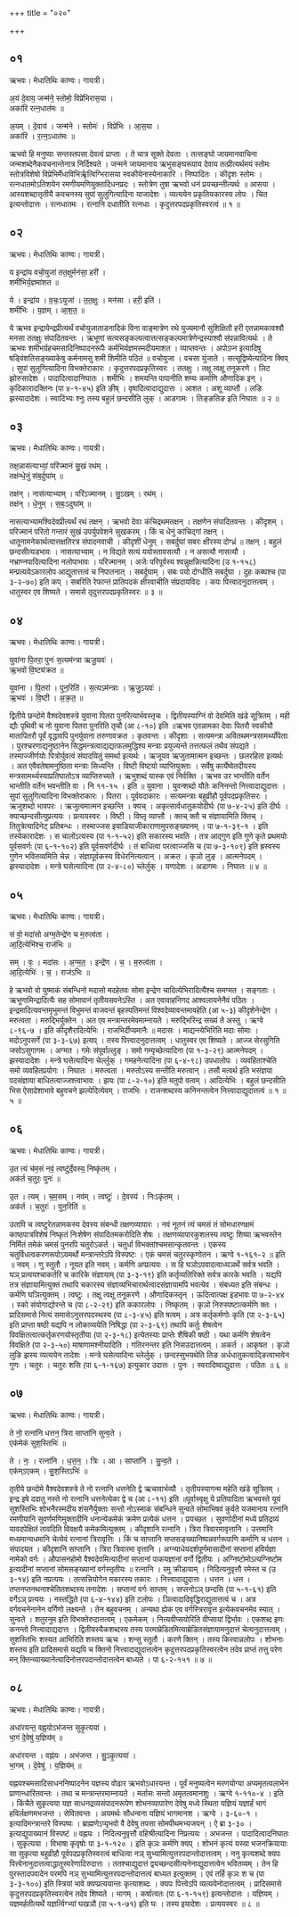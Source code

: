 +++
title = "०२०"

+++


## ०१
ऋभवः। मेधातिथिः काण्वः। गायत्री।

अ॒यं दे॒वाय॒ जन्म॑ने॒ स्तोमो॒ विप्रे॑भिरास॒या ।  
अका॑रि रत्न॒धात॑मः ॥

अ॒यम् । दे॒वाय॑ । जन्म॑ने । स्तोमः॑ । विप्रे॑भिः । आ॒स॒या ।  
अका॑रि । र॒त्न॒ऽधात॑मः ॥

ऋभवो हि मनुष्याः सन्तस्तपसा देवत्वं प्राप्ताः । ते चात्र सूक्ते देवताः । तत्सङ्घो जायमानवाचिना जन्मशब्देनैकवचनान्तेनात्र निर्दिश्यते । जन्मने जायमानाय ऋभुसङ्घरूपाय देवाय तत्प्रीत्यर्थमयं स्तोमः स्तोत्रविशेषो विप्रेभिर्मेधाविभिर्ऋृत्विग्भिरासया स्वकीयेनास्येनाकारि । निष्पादितः । कीदृशः स्तोमः । रत्नधातमोऽतिशयेन रमणीयमणियुक्तादिधनप्रदः । स्तोत्रेण तुषा ऋभवो धनं प्रयच्छन्तीत्यर्थः ॥ आसया । आस्यशब्दात्तृतीयै कवचनस्य सुपां सुलुगित्यादिना याजादेशः । व्यत्ययेन प्रकृतियकारस्य लोपः । चित इत्यन्तोदात्तः । रत्नधातमः । रत्नानि दधातीति रत्नधाः । कृदुत्तरपदप्रकृतिस्वरत्वं ॥ १ ॥

## ०२
ऋभवः। मेधातिथिः काण्वः। गायत्री।

य इन्द्रा॑य वचो॒युजा॑ तत॒क्षुर्मन॑सा॒ हरी॑ ।  
शमी॑भिर्य॒ज्ञमा॑शत ॥

ये । इन्द्रा॑य । व॒चः॒ऽयुजा॑ । त॒त॒क्षुः । मन॑सा । हरी॒ इति॑ ।  
शमी॑भिः । य॒ज्ञम् । आ॒श॒त॒ ॥

ये ऋभव इन्द्रायेन्द्रप्रीत्यर्थं वचोयुजाताडनादिकं विना वाङ्मात्रेण रथे युज्यमानौ सुशिक्षितौ हरी एतन्नामकावश्वौ मनसा ततक्षुः संपादितवन्तः । ऋभूणां सत्यसङ्कल्पत्वात्तत्सङ्कल्पमात्रेणेन्द्रस्याश्वौ संपन्नावित्यर्थः । ते ऋभवः शमीभर्ग्रहचमसादिनिष्पादनरूपैः कर्मभिर्यज्ञमस्मदीयमाशत । व्याप्तवन्तः । अपोऽप्न इत्यादिषु षड्विंशतिसङ्ख्याकेषु कर्मनामसु शमी शिमीति पठितं ॥ वचोयुजा । वचसा युंजाते । सत्सूद्विष्येत्यादिना क्विप् । सुपां सुलुगित्यादिना विभक्तेराकारः । कृदुत्तरपदप्रकृतिस्वरः । ततक्षुः । तक्षू त्वक्षू तनूकरणे । लिट झोरुसादेशः । पादादित्वादानिघातः । शमीभिः । शमयन्ति पापानीति शम्यः कर्माणि औणादिक इन् । कृदिकारादक्तिनः (पा ४-१-४५) इति ङीष् । वृषादित्वादाद्युदात्तः । आशत । अशू व्याप्तौ । लङि झस्यादादेशः । स्वादिभ्यः श्नुः तस्य बहुलं छन्दसीति लुक् । आडगामः । तिङ्ङतिङ इति निघातः ॥ २ ॥

## ०३
ऋभवः। मेधातिथिः काण्वः। गायत्री।

तक्ष॒न्नास॑त्याभ्यां॒ परि॑ज्मानं सु॒खं रथ॑म् ।  
तक्ष॑न्धे॒नुं स॑ब॒र्दुघा॑म् ॥

तक्ष॑न् । नास॑त्याभ्याम् । परि॑ऽज्मानम् । सु॒ऽखम् । रथ॑म् ।  
तक्ष॑न् । धे॒नुम् । स॒बः॒ऽदुघा॑म् ॥

नासत्याभ्यामश्विदेवप्रीत्यर्थं रथं तक्षन् । ऋभवो देवाः कंचिद्रथमतक्षन् । तक्षणेन संपादितवन्तः । कीदृशम् । परिज्मानं परितो गन्तारं सुखं उपर्युपवेशने सुखकरम् । किं च धेनुं कांचिद्गां तक्षन् । धातूनामनेकार्थत्वात्तक्षतिरत्र संपादनवाची । कीदृशीं धेनुम् । सबर्दुघां सबरः क्षीरस्य दोग्ध्रं ॥ तक्षन् । बहुलं छन्दसीत्यडभावः । नासत्याभ्याम् । न विद्यते सत्यं ययोस्तावसत्यौ । न असत्यौ नासत्यौ । नभ्राण्नपादित्यादिना नलोपाभावः । परिज्मानम् । अजेः परिपूर्वस्य श्वन्नुक्षन्नित्यादिना (उ १-१५८) मन्प्रत्ययेऽकारलोप आद्युतात्तत्वं च निपातनात् । सबर्दुघाम् । सबः पयो दोग्धीति सबर्दुघा । दुहः कब्घश्च (पा ३-२-७०) इति कप् । सबरिति रेफान्तं प्रातिपदकं क्षीरवाचीति संप्रदायविदः । कपः पित्त्वादनुदात्तत्वम् । धातुस्वर एव शिष्यते । समासे तृदुत्तरपदप्रकृतिस्वरः ॥ ३ ॥

## ०४
ऋभवः। मेधातिथिः काण्वः। गायत्री।

युवा॑ना पि॒तरा॒ पुनः॑ स॒त्यम॑न्त्रा ऋजू॒यवः॑ ।  
ऋ॒भवो॑ वि॒ष्ट्य॑क्रत ॥

युवा॑ना । पि॒तरा॑ । पुन॒रिति॑ । स॒त्यऽम॑न्त्राः । ऋ॒जु॒ऽयवः॑ ।  
ऋ॒भवः॑ । वि॒ष्टी । अ॒क्र॒त॒ ॥

द्वितीये छन्दोमे वैश्वदेवशस्त्रे युवाना पितरा पुनरित्यार्भवस्तृचः । द्वितीयस्याग्निं वो देवमिति खंडे सूत्रितम् । मही द्यौः पृथिवी च नो युवाना पितरा पुनरिति तृचौ (आ ८-१०) इति ॥ऋभव एतन्नामका देवाः पितरौ स्वकीयौ मातापितरौ पूर्वं वृद्धावपि पुनर्युवाना तरुणावक्रत । कृतवन्तः । कीदृशाः । सत्यमन्त्रा अवितथमन्त्रसामर्थ्योपेताः । पुरश्चरणाद्यनुष्ठानेन सिद्धमन्त्रत्वाद्यद्यत्फलमुद्धिश्य मन्त्राः प्रयुज्यन्ते तत्तत्फलं तथैव संपद्यते । तस्माज्जीर्णयोः पित्रोर्युवत्वं संपादयितुं समर्था इत्यर्थः । ऋजूयव ऋजुतामात्मन इच्छन्तः । छलरहिता इत्यर्थः । अत एवैवतेषामनुष्ठिता मन्त्राः सिध्यन्ति । विष्टी विष्टयो व्याप्तियुक्ताः । सर्वेषु कार्येष्वेतदीयस्य मन्त्रसामर्थ्यस्याप्रतिघातोऽत्र व्याप्तिरुच्यते । ऋभुशब्दं यास्क एवं निर्वक्ति । ऋभव उर भान्तीति वर्तेन भान्तीति वर्तेन भवन्तीति वा । नि ११-१५ । इति ॥ युवाना । युवन्शब्दो यौतेः कनिनन्तो नित्त्वादाद्युदात्तः । सुपां सुलुगित्यादिना विभक्तेराकारः । पितरा । पूर्ववदाकारः । सत्यमन्त्राः बहुव्रीहौ पूर्वपदप्रकृतिसरः । ऋजुशब्दो भावपरः । ऋजुत्वमात्मन इच्छन्ति । क्यच् । अकृत्सार्वधातुकयोदीर्घः (पा ७-४-२५) इति दीर्घः । क्याच्छन्दसीत्युप्रत्ययः । प्रत्ययस्वरः । विष्टी । विष्लृ व्याप्तौ । क्तच् क्तौ च संज्ञायामिति क्तिच् । तितुत्रेत्यादिनेट् प्रतिबन्धः । तस्माज्जस इयाडियाजीकाराणामुपसङ्ख्यानम् । पा ७-१-३९-१ । इति तस्येकारादेशः । स चालोंऽत्यस्य (पा १-१-५२) इति सकारस्य भवति । तत्र आद्गुण इति गुणे कृते प्रथमयोः पूर्वसवर्णः (पा ६-१-१०२) इति पूर्वसवर्णदीर्घः । तं बाधित्वा परत्वाज्जसि च (पा ७-३-१०९) इति ह्रस्वस्य गुणेन भवितव्यमिति चेन्न । संज्ञापूर्वकस्य विधेरनित्यत्वान् । अक्रत । कृञो लुङ् । आत्मनेपदम् । झस्यादादेशः । मन्त्रे घसेत्यादिना (पा २-४-८०) च्लेर्लुक् । यणादेशः । अडागमः । निघातः ॥ ४ ॥

## ०५
ऋभवः। मेधातिथिः काण्वः। गायत्री।

सं वो॒ मदा॑सो अग्म॒तेन्द्रे॑ण च म॒रुत्व॑ता ।  
आ॒दि॒त्येभि॑श्च॒ राज॑भिः ॥

सम् । वः॒ । मदा॑सः । अ॒ग्म॒त॒ । इन्द्रे॑ण । च॒ । म॒रुत्व॑ता ।  
आ॒दि॒त्येभिः॑ । च॒ । राज॑ऽभिः ॥

हे ऋभवो वो युष्माकं संबन्धिनो मदासो मदहेतवः सोमा इन्द्रेण चादित्येभिरादित्यैश्च समग्मत । सङ्गताः । ऋभूणामिन्द्रादित्यैः सह सोमापानं तृतीयसवनेऽस्ति । अत एवावाहनिगद आश्वलायनेनैवं पठितः । इन्द्रमादित्यवन्तमृभुमन्तं विभुमन्तं वाजवन्तं बृहस्पतिमन्तं विश्वदेव्यावन्तमावहेति (आ ५-३) कीदृशेनेन्द्रेण । मरुत्वता । मरुद्भिर्युक्तेन । अत एव मन्त्रान्तरमेवमाम्नायते । मरुद्भिरिन्द्र सख्यं ते अस्तु । ऋग्वे ८-९६-७ । इति कीदृशैरादित्येभिः । राजभिर्दीप्यमानैः ॥ मदासः । माद्यन्त्येभिरिति मदाः सोमाः । मदोऽनुपसर्गे (पा ३-३-६७) इत्यप् । तस्य पित्त्वादनुदात्तत्वम् । धातुस्वर एव शिष्यते । आज्ज सेरसुगिति जसोऽसुगागमः । अग्मत । गमेः संपूर्वाल्लुङ् । समो गम्यृच्छेत्यादिना (पा १-३-२९) आत्मनेपदम् । झस्यादादेशः । मन्त्रे घसेत्यादिना चेर्ल्लुक् । गमहनेत्यादिना (पा ६-४-९८) उपधालोपः । व्यवहिताश्चेति समो व्यवहितप्रयोगः । निघातः । मरुत्वता । मरुतोऽस्य सन्तीति मरुत्वान् । तसौ मत्वर्थ इति भसंज्ञया पदसंज्ञाया बाधितत्वाज्जश्त्वाभावः । झयः (पा ८-२-१०) इति मतुपो वत्वम् । आदित्येभिः । बहुलं छन्दसीति भिस ऐसादेशाभावे बहुवचने झल्येदित्येवम् । राजभिः । राजन्शब्दस्य कनिनन्तत्वेन नित्त्वादाद्युदात्तत्वं ॥ १ ॥ ५ ॥

## ०६
ऋभवः। मेधातिथिः काण्वः। गायत्री।

उ॒त त्यं च॑म॒सं नवं॒ त्वष्टु॑र्दे॒वस्य॒ निष्कृ॑तम् ।  
अक॑र्त च॒तुरः॒ पुनः॑ ॥

उ॒त । त्यम् । च॒म॒सम् । नव॑म् । त्वष्टुः॑ । दे॒वस्य॑ । निःऽकृ॑तम् ।  
अक॑र्त । च॒तुरः॑ । पुन॒रिति॑ ॥

उतापि च त्वष्टुरेतन्नामकस्य देवस्य संबन्धी तक्षणव्यापारः । नवं नूतनं त्यं चमसं तं सोमधारणक्षमं काष्ठपात्रविशेषं निष्कृतं निःशेषेण संपादितमकरोदिति शेषः । तक्षणव्यापारकुशलस्य त्वष्टुः शिष्या ऋभवस्तेन निर्मितं तमेकं चमसं पुनरपि चतुरोऽकर्त । चतुर्धा विभक्तांश्चमसान्कृतवन्तः । एकस्य चतुर्विधत्वकरणरूपोऽयमर्थो मन्त्रान्तरेऽपि विस्पष्टः । एकं चमसं चतुरस्कृणोतन । ऋग्वे १-१६१-२ ॥ इति ॥ नवम् । णु स्तुतौ । नूयत इति नवम् । कर्मणि अप्प्रत्ययः । स हि घञोऽपवादत्वाध्घञर्थे सर्वत्र भवति । घञ् प्रत्ययश्चाकर्तरि च कारिके संज्ञायाम् (पा ३-३-१९) इति कर्तृव्यतिरिक्ते सर्वत्र कारके भवति । यद्यपि तत्र संज्ञायामित्युक्तं तथापि चकारस्य संज्ञाव्यभिचारार्थत्वादसंज्ञायामपि भवत्येव । संबध्यत इति संबन्धः । कर्मणि घञित्युक्तम् । त्वष्टुः । तक्षू त्वक्षू तनूकरणे । औणादिकस्तृन् । ऊदित्वात्पक्ष इडभावः पा ७-२-४४ । स्को संयोगाद्योरन्ते च (पा ८-२-२९) इति ककारलोपः । निष्कृतम् । कृञो निरुस्पष्टात्कर्मणि क्तः । प्रादिसमासे नित्यं समासेऽनुत्तरपदस्थस्य (पा ८-३-४५) इति षत्वम् । अत्र कर्तृकर्मणोः कृति (पा २-३-६५) इति प्राप्ता षष्ठी यद्यपि न लोकाव्ययेति निषिद्धा (पा २-३-६९) तथापि कर्तुः शेषत्वेन विवक्षितत्वात्कर्तृकरणयोस्तृतीया (पा २-३-१८) इत्येतस्याः प्राप्तेः शैषिकी षष्ठी । यथा कर्मणि शेषत्वेन विवक्षिते (पा २-३-५०) माषाणामश्नीयादिति । गतिरनन्तर इति निसउदात्तत्वम् । अकर्त । आकृषत । कृञो लुङि झस्य व्यत्ययेन तादेशः । मन्त्रे घसेत्यादिना च्लेर्लुक् । छन्दस्सुभयथेति तिङ अर्धधातुकत्वाद्ङित्वाभावेन गुणः । चतुरः । चतुरः शसि (पा ६-१-१६७) इत्युकार उदात्तः । पुनः । स्वरादिष्वाद्युदात्तः । पठितः ॥ ६ ॥

## ०७
ऋभवः। मेधातिथिः काण्वः। गायत्री।

ते नो॒ रत्ना॑नि धत्तन॒ त्रिरा साप्ता॑नि सुन्व॒ते ।  
एक॑मेकं सुश॒स्तिभिः॑ ॥

ते । नः॒ । रत्ना॑नि । ध॒त्त॒न॒ । त्रिः । आ । साप्ता॑नि । सु॒न्व॒ते ।  
एक॑म्ऽएकम् । सु॒श॒स्तिऽभिः॑ ॥

तृतीये छन्दोमे वैश्वदेवशस्त्रे ते नो रत्नानि धत्तनेति द्वे ऋचावार्भव्यौ । तृतीयस्यागन्म महेति खंडे सूत्रितम् । इन्द्र इषे ददातु नस्ते नो रत्नानि धत्तनेत्येका द्वे च (आ ८-११) इति ॥पूर्वास्वृक्षु ये प्रतिपादिता ऋभवस्ते यूयं सुशस्तिभिः शोभनैरस्मदीय शंसनैर्युक्ताः सन्तो नोऽस्माकं संबन्धिने सुन्वते सोमाभिषवं कुर्वते यजमानाय रत्नानि रमणीयानि सुवर्णमणिमुक्तादीनि धनान्येकमेकं क्रमेण प्रत्येकं धत्तन । प्रयच्छत । सुवर्णादीनां मध्ये प्रतिद्रव्यं यावदपेक्षितं तावदिति विवक्षयै कमेकमित्युक्तम् । कीदृशानि रत्नानि । त्रिरा त्रिवारमावृत्तानि । उत्तमानि मध्यमान्यधमानि चेत्येवं रत्नानां त्रिरावृत्तिः । किं च साप्तानि सप्तसङ्ख्यानिष्पन्नवर्गरूपाणि कर्माणि च धत्तन । संपादयत । कीदृशानि साप्तानि । त्रिरा त्रिवारमा वृत्तानि । अग्न्याधेयदर्शपूर्णमासादीनां सप्तानां हविर्यज्ञा नामेको वर्गः । औपासनहोमो वैश्वदेवमित्यादीनां सप्तानां पाकयज्ञानां वर्गो द्वितीयः । अग्निष्टोमोऽत्यग्निष्टोम इत्यादीनां सप्तानां सोमसङ्ख्यानां वर्गस्तृतीयः ॥ रत्नानि । रमु क्रीडायाम् । निदित्यनुवृत्तौ रमेस्त च (उ ३-१४) इति नप्रत्ययः । तत्सन्नियोगेन मकारस्य तकारः । नित्त्वादाद्युदात्तः । धत्तन । धत्त । तप्तनप्तनथनाश्चेतितशब्दस्य तनादेशः । सप्तानां वर्गः साप्तम् । सप्तनोऽञ् छन्दसि (पा ५-१-६१) इति वर्गेऽञ् प्रत्ययः । नस्तद्धिते (पा ६-४-१४४) इति टलोपः । ञित्वादादिवृद्धिराद्युतात्तत्वं च । अत्र वर्गवचनेनानेन वर्गिणो लक्ष्यन्ते । तेन बहुवचनम् । अन्यथा ह्येक एव वर्गस्त्रिरावृत्त इत्येकवचनमेव स्यात् । सुन्वते । शतुरनुम इति विभक्तेरुदात्तत्वम् । एकमेकम् । नित्यवीप्सयोरिति वीप्सायां द्विर्भावः । एकशब्द इणः कनन्तो नित्त्वादाद्यदात्तः । द्वितीयस्यैकशब्दस्य तस्य परमाम्रेडितमित्याम्रेडितसंज्ञायामनुदात्तं चेत्यनुदात्तत्वम् । सुशस्तिभिः शस्यत आभिरिति शस्तय ऋचः । शन्सु स्तुतौ । करणे क्तिन् । तस्य कित्त्वान्नलोपः । शोभनाः शस्तय इति प्रादिसमासे यद्यपि च क्तिनो नित्त्वादाद्युदात्तत्वेन कृदुत्तरपदप्रकृतिस्वरत्वेन तदेव प्राप्तं तत्तु परेण मन् क्तिन्व्याख्यानेत्यादिनोत्तरपदान्तोदात्तत्वेन बाध्यते । पा ६-२-१५१ ॥ ७ ॥

## ०८
ऋभवः। मेधातिथिः काण्वः। गायत्री।

अधा॑रयन्त॒ वह्न॒योऽभ॑जन्त सुकृ॒त्यया॑ ।  
भा॒गं दे॒वेषु॑ य॒ज्ञिय॑म् ॥

अधा॑रयन्त । वह्न॑यः । अभ॑जन्त । सु॒ऽकृ॒त्यया॑ ।  
भा॒गम् । दे॒वेषु॑ । य॒ज्ञिय॑म् ॥

वह्नयश्चमसादिसाधननिष्पादनेन यज्ञस्य वोढार ऋभवोऽधारयन्त । पूर्वं मनुष्यत्वेन मरणयोग्या अप्यमृतत्वलाभेन प्राणान्धारितवन्तः । तथा च मन्त्रान्तरमाम्नायते । मर्तासः सन्तो अमृतत्वमानशुः । ऋग्वे १-११०-४ । इति । किंचैते सुकृत्यया यज्ञ साधनद्रव्यसंपादनरूपेण शोभनव्यापारेण देवेषु मध्ये स्थिता यज्ञियं यज्ञार्हं भागं हविर्लक्षणमभजन्त । सेवितवन्तः । अयमर्थः सौधन्वना यज्ञियं भागमानश । ऋग्वे । ३-६०-१ । इत्यादिमन्त्रान्तरे विस्पष्वः । ब्राह्मणेऽप्यृभवो वै देवेषु तपसा सोमपीथमभ्यजयन् । ऐ ब्रा ३-३० । इत्याद्युपाख्यानं विस्पष्टं ॥ वह्नयः । निदित्यनुवृत्तौ वहिश्रीत्यादिना निप्रत्ययः । अभजन्त । पादादित्वादनिघातः । सुकृत्यया । विभाषा कृवृषोः पा ३-१-१२० । इति कृञः कर्मणि क्यप् । शोभनं कृत्यं यस्या भजनक्रियायाः सा सुकृत्या बहुव्रीहौ पूर्वपदप्रकृतिस्वरत्वं बाधित्वा नञ् सुभ्यामित्युत्तरपदान्तोदात्तत्वम् । ननु कृत्यशब्दे क्यपः पित्त्वेनानुदात्तत्वाद्धातुस्वरेणादिरुदात्तः । ततश्चाद्युदात्तं द्व्यच्छन्दसीत्यनेनाद्युदात्तत्वेन भवितव्यम् । तेन हि पुरस्तादपवादेन परमपि नञ् सुभ्यामित्युत्तरपदान्तोदात्तत्वं बाध्यत इत्युक्तम् । एवं तर्हि कृञः श च (पा ३-३-१००) इति स्त्रियां भावे क्यप्प्रत्ययान्तः कृत्याशब्दः । क्यपः पित्त्वेऽपि व्यत्ययेनोदात्तत्वम् । प्रादिसमासे कृदुत्तरपदप्रकृतिस्वरत्वेन तदेव शिष्यते । भागम् । कर्षात्वतः (पा ६-१-१५९) इत्यन्तोदात्तः । यज्ञियम् । यज्ञमर्हतीत्यर्थे यज्ञर्त्विग्भ्यां घखञौ (पा ५-१-७१) इति घः । तस्य इयादेशः । प्रत्ययस्वरः ॥ ८ ॥